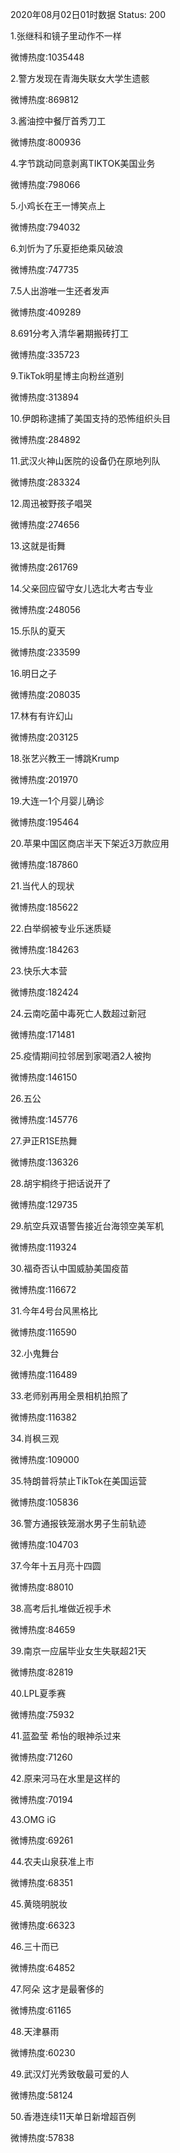 2020年08月02日01时数据
Status: 200

1.张继科和镜子里动作不一样

微博热度:1035448

2.警方发现在青海失联女大学生遗骸

微博热度:869812

3.酱油控中餐厅首秀刀工

微博热度:800936

4.字节跳动同意剥离TIKTOK美国业务

微博热度:798066

5.小鸡长在王一博笑点上

微博热度:794032

6.刘忻为了乐夏拒绝乘风破浪

微博热度:747735

7.5人出游唯一生还者发声

微博热度:409289

8.691分考入清华暑期搬砖打工

微博热度:335723

9.TikTok明星博主向粉丝道别

微博热度:313894

10.伊朗称逮捕了美国支持的恐怖组织头目

微博热度:284892

11.武汉火神山医院的设备仍在原地列队

微博热度:283324

12.周迅被野孩子唱哭

微博热度:274656

13.这就是街舞

微博热度:261769

14.父亲回应留守女儿选北大考古专业

微博热度:248056

15.乐队的夏天

微博热度:233599

16.明日之子

微博热度:208035

17.林有有许幻山

微博热度:203125

18.张艺兴教王一博跳Krump

微博热度:201970

19.大连一1个月婴儿确诊

微博热度:195464

20.苹果中国区商店半天下架近3万款应用

微博热度:187860

21.当代人的现状

微博热度:185622

22.白举纲被专业乐迷质疑

微博热度:184263

23.快乐大本营

微博热度:182424

24.云南吃菌中毒死亡人数超过新冠

微博热度:171481

25.疫情期间拉邻居到家喝酒2人被拘

微博热度:146150

26.五公

微博热度:145776

27.尹正R1SE热舞

微博热度:136326

28.胡宇桐终于把话说开了

微博热度:129735

29.航空兵双语警告接近台海领空美军机

微博热度:119324

30.福奇否认中国威胁美国疫苗

微博热度:116672

31.今年4号台风黑格比

微博热度:116590

32.小鬼舞台

微博热度:116489

33.老师别再用全景相机拍照了

微博热度:116382

34.肖枫三观

微博热度:109000

35.特朗普将禁止TikTok在美国运营

微博热度:105836

36.警方通报铁笼溺水男子生前轨迹

微博热度:104703

37.今年十五月亮十四圆

微博热度:88010

38.高考后扎堆做近视手术

微博热度:84659

39.南京一应届毕业女生失联超21天

微博热度:82819

40.LPL夏季赛

微博热度:75932

41.蓝盈莹 希怡的眼神杀过来

微博热度:71260

42.原来河马在水里是这样的

微博热度:70194

43.OMG iG

微博热度:69261

44.农夫山泉获准上市

微博热度:68351

45.黄晓明脱妆

微博热度:66323

46.三十而已

微博热度:64852

47.阿朵 这才是最奢侈的

微博热度:61165

48.天津暴雨

微博热度:60230

49.武汉灯光秀致敬最可爱的人

微博热度:58124

50.香港连续11天单日新增超百例

微博热度:57838


